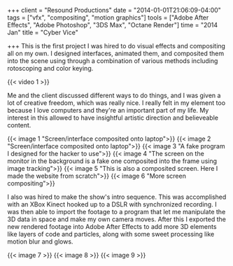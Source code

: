 +++
client = "Resound Productions"
date = "2014-01-01T21:06:09-04:00"
tags = ["vfx", "compositing", "motion graphics"]
tools = ["Adobe After Effects", "Adobe Photoshop", "3DS Max", "Octane Render"]
time = "2014 Jan"
title = "Cyber Vice"

+++
This is the first project I was hired to do visual effects and compositing all on my own. I designed interfaces, animated them, and composited them into the scene using through a combination of various methods including rotoscoping and color keying.

{{< video 1 >}}

Me and the client discussed different ways to do things, and I was given a lot of creative freedom, which was really nice. I really felt in my element too because I love computers and they're an important part of my life. My interest in this allowed to have insightful artistic direction and believeable content.

{{< image 1 "Screen/interface composited onto laptop">}}
{{< image 2 "Screen/interface composited onto laptop">}}
{{< image 3 "A fake program I designed for the hacker to use">}}
{{< image 4 "The screen on the monitor in the background is a fake one composited into the frame using image tracking">}}
{{< image 5 "This is also a composited screen. Here I made the website from scratch">}}
{{< image 6 "More screen compositing">}}

I also was hired to make the show's intro sequence. This was accomplished with an XBox Kinect hooked up to a DSLR with synchronized recording. I was then able to import the footage to a program that let me manipulate the 3D data in space and make my own camera moves. After this I exported the new rendered footage into Adobe After Effects to add more 3D elements like layers of code and particles, along with some sweet processing like motion blur and glows.

{{< image 7 >}}
{{< image 8 >}}
{{< image 9 >}}
